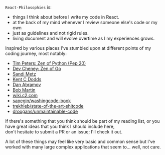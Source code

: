 `React-Philosophies` is:
- things I think about before I write my code in React.
- at the back of my mind whenever I review someone else's code or my own
- just as guidelines and not rigid rules.
- living document and will evolve overtime as I my experiences grows.

Inspired by various places I've stumbled upon at different points of my coding journey, 
most notably:

- [Tim Peters: Zen of Python (Pep 20)](https://www.python.org/dev/peps/pep-0020/)
- [Dev Cheney: Zen of Go](https://dave.cheney.net/2020/02/23/the-zen-of-go)
- [Sandi Metz](https://sandimetz.com/)
- [Kent C Dodds](kentcdodds.com)
- [Dan Abramov](https://overreacted.io/)
- [Bob Martin](https://www.amazon.com/Clean-Code-Handbook-Software-Craftsmanship/dp/0132350882)
- [wiki.c2.com](https://wiki.c2.com/)
- [sapegin/washingcode-book](https://github.com/sapegin/washingcode-book/)
- [trekhleb/state-of-the-art-shitcode](https://github.com/trekhleb/state-of-the-art-shitcode)
- [droogans/unmaintainable-code](https://github.com/Droogans/unmaintainable-code)

If there's something that you think should be part of my reading list, or you have great ideas that you think I should include here,  
don't hesitate to submit a PR or an issue; I'll check it out.

A lot of these things may feel like very basic and common sense but I've 
worked with many large complex applications that seem to... well, not care.

